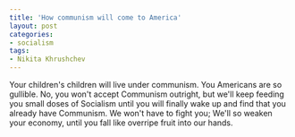 ```yaml
---
title: 'How communism will come to America'
layout: post
categories:
- socialism
tags:
- Nikita Khrushchev
---
```


Your children's children will live under communism. You Americans are so gullible. No, you won't accept Communism outright, but we'll keep feeding you small doses of Socialism until you will finally wake up and find that you already have Communism. We won't have to fight you; We'll so weaken your economy, until you fall like overripe fruit into our hands.
